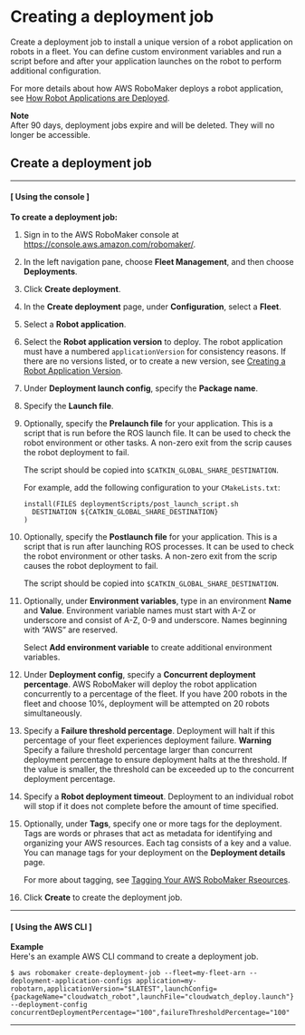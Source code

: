 # Creating a deployment job<a name="create-deployment-job"></a>

Create a deployment job to install a unique version of a robot application on robots in a fleet\. You can define custom environment variables and run a script before and after your application launches on the robot to perform additional configuration\.

For more details about how AWS RoboMaker deploys a robot application, see [How Robot Applications are Deployed](deployment.md#deployment-details)\.

**Note**  
After 90 days, deployment jobs expire and will be deleted\. They will no longer be accessible\.

## Create a deployment job<a name="create-deployment-steps"></a>

------
#### [ Using the console ]<a name="proc-create-deployment-job-con"></a>

**To create a deployment job:**

1. Sign in to the AWS RoboMaker console at [https://console\.aws\.amazon\.com/robomaker/](https://console.aws.amazon.com/robomaker/)\.

1. In the left navigation pane, choose **Fleet Management**, and then choose **Deployments**\.

1. Click **Create deployment**\.

1. In the **Create deployment** page, under **Configuration**, select a **Fleet**\. 

1. Select a **Robot application**\. 

1. Select the **Robot application version** to deploy\. The robot application must have a numbered `applicationVersion` for consistency reasons\. If there are no versions listed, or to create a new version, see [Creating a Robot Application Version](create-robot-application-version.md)\. 

1. Under **Deployment launch config**, specify the **Package name**\. 

1. Specify the **Launch file**\. 

1. Optionally, specify the **Prelaunch file** for your application\. This is a script that is run before the ROS launch file\. It can be used to check the robot environment or other tasks\. A non\-zero exit from the scrip causes the robot deployment to fail\.

   The script should be copied into `$CATKIN_GLOBAL_SHARE_DESTINATION`\.

   For example, add the following configuration to your `CMakeLists.txt`:

   ```
   install(FILES deploymentScripts/post_launch_script.sh
     DESTINATION ${CATKIN_GLOBAL_SHARE_DESTINATION}
   )
   ```

1. Optionally, specify the **Postlaunch file** for your application\. This is a script that is run after launching ROS processes\. It can be used to check the robot environment or other tasks\. A non\-zero exit from the scrip causes the robot deployment to fail\.

   The script should be copied into `$CATKIN_GLOBAL_SHARE_DESTINATION`\.

1. Optionally, under **Environment variables**, type in an environment **Name** and **Value**\. Environment variable names must start with A\-Z or underscore and consist of A\-Z, 0\-9 and underscore\. Names beginning with “AWS” are reserved\.

   Select **Add environment variable** to create additional environment variables\. 

1. Under **Deployment config**, specify a **Concurrent deployment percentage**\. AWS RoboMaker will deploy the robot application concurrently to a percentage of the fleet\. If you have 200 robots in the fleet and choose 10%, deployment will be attempted on 20 robots simultaneously\. 

1. Specify a **Failure threshold percentage**\. Deployment will halt if this percentage of your fleet experiences deployment failure\. 
**Warning**  
Specify a failure threshold percentage larger than concurrent deployment percentage to ensure deployment halts at the threshold\. If the value is smaller, the threshold can be exceeded up to the concurrent deployment percentage\.

1.  Specify a **Robot deployment timeout**\. Deployment to an individual robot will stop if it does not complete before the amount of time specified\.

1. Optionally, under **Tags**, specify one or more tags for the deployment\. Tags are words or phrases that act as metadata for identifying and organizing your AWS resources\. Each tag consists of a key and a value\. You can manage tags for your deployment on the **Deployment details** page\.

   For more about tagging, see [Tagging Your AWS RoboMaker Rseources](https://docs.aws.amazon.com/robomaker/latest/dg/tagging.html)\. 

1. Click **Create** to create the deployment job\. 

------
#### [ Using the AWS CLI ]<a name="proc-create-deployment-job-api"></a>

**Example**  
Here's an example AWS CLI command to create a deployment job\.  

```
$ aws robomaker create-deployment-job --fleet=my-fleet-arn --deployment-application-configs application=my-robotarn,applicationVersion="$LATEST",launchConfig={packageName="cloudwatch_robot",launchFile="cloudwatch_deploy.launch"} --deployment-config concurrentDeploymentPercentage="100",failureThresholdPercentage="100"
```

------